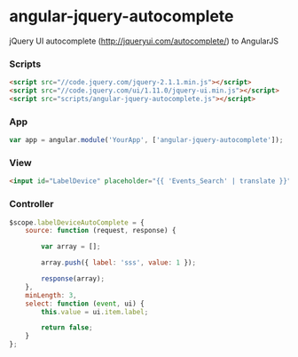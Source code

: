 angular-jquery-autocomplete
===========================

jQuery UI autocomplete (http://jqueryui.com/autocomplete/) to AngularJS

### Scripts

```html
<script src="//code.jquery.com/jquery-2.1.1.min.js"></script>
<script src="//code.jquery.com/ui/1.11.0/jquery-ui.min.js"></script>
<script src="scripts/angular-jquery-autocomplete.js"></script>
```

### App

```js
var app = angular.module('YourApp', ['angular-jquery-autocomplete']);
```

### View

```html
<input id="LabelDevice" placeholder="{{ 'Events_Search' | translate }}" class=" form-control" data-ng-model="event.device.label" autocomplete autocompleteconfig="labelDeviceAutoComplete" />
```

### Controller

```js
$scope.labelDeviceAutoComplete = {
	source: function (request, response) {

		var array = [];

		array.push({ label: 'sss', value: 1 });

		response(array);
	},
	minLength: 3,
	select: function (event, ui) {
		this.value = ui.item.label;

		return false;
	}
};
```
